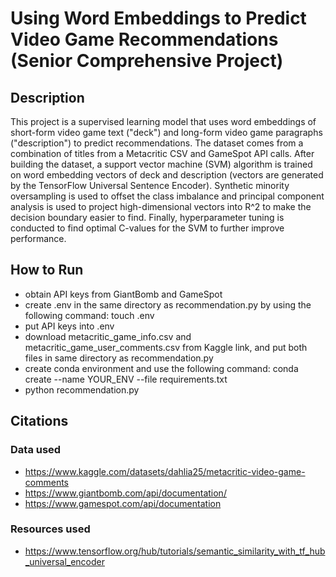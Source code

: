 # Using Word Embeddings to Predict Video Game Recommendations (Senior Comprehensive Project)

## Description
This project is a supervised learning model that uses word embeddings of short-form video game text ("deck") and long-form video game paragraphs ("description") to predict recommendations. The dataset comes from a combination of titles from a Metacritic CSV and GameSpot API calls. After building the dataset, a support vector machine (SVM) algorithm is trained on word embedding vectors of deck and description (vectors are generated by the TensorFlow Universal Sentence Encoder). Synthetic minority oversampling is used to offset the class imbalance and principal component analysis is used to project high-dimensional vectors into R^2 to make the decision boundary easier to find. Finally, hyperparameter tuning is conducted to find optimal C-values for the SVM to further improve performance.

## How to Run
* obtain API keys from GiantBomb and GameSpot
* create .env in the same directory as recommendation.py by using the following command: touch .env
* put API keys into .env
* download metacritic\_game\_info.csv and metacritic\_game\_user\_comments.csv from Kaggle link, and put both files in same directory as recommendation.py
* create conda environment and use the following command: conda create --name YOUR_ENV --file requirements.txt
* python recommendation.py

## Citations

### Data used
* https://www.kaggle.com/datasets/dahlia25/metacritic-video-game-comments
* https://www.giantbomb.com/api/documentation/
* https://www.gamespot.com/api/documentation

### Resources used
* https://www.tensorflow.org/hub/tutorials/semantic_similarity_with_tf_hub_universal_encoder 
